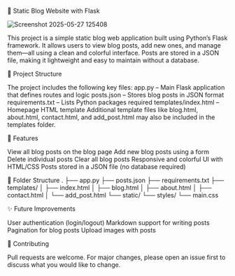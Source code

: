 📝 Static Blog Website with Flask

![Screenshot 2025-05-27 125408](https://github.com/user-attachments/assets/7cd73672-6620-4afa-83c9-c11a75b57dbc)


This project is a simple static blog web application built using Python’s Flask framework. It allows users to view blog posts, add new ones, and manage them—all using a clean and colorful interface. Posts are stored in a JSON file, making it lightweight and easy to maintain without a database.

📁 Project Structure

The project includes the following key files:
app.py – Main Flask application that defines routes and logic
posts.json – Stores blog posts in JSON format
requirements.txt – Lists Python packages required
templates/index.html – Homepage HTML template
Additional template files like blog.html, about.html, contact.html, and add_post.html may also be included in the templates folder.

🚀 Features

View all blog posts on the blog page
Add new blog posts using a form
Delete individual posts
Clear all blog posts
Responsive and colorful UI with HTML/CSS
Posts stored in a JSON file (no database required)

📁 Folder Structure
.
├── app.py
├── posts.json
├── requirements.txt
├── templates/
│   ├── index.html
│   ├── blog.html
│   ├── about.html
│   ├── contact.html
│   └── add_post.html
└── static/
    └── styles/
        └── main.css
        
✨ Future Improvements

User authentication (login/logout)
Markdown support for writing posts
Pagination for blog posts
Upload images with posts

🤝 Contributing

Pull requests are welcome. For major changes, please open an issue first to discuss what you would like to change.

